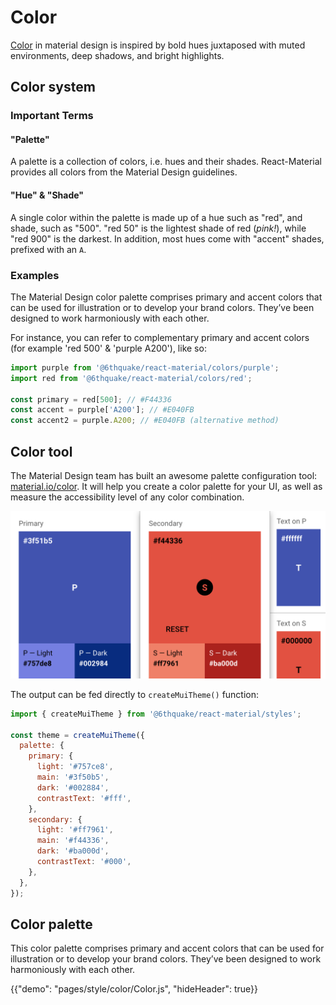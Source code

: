 # Color

[Color](https://material.io/guidelines/style/color.html) in material design is inspired by bold hues juxtaposed with muted environments, deep shadows, and bright highlights.

## Color system

### Important Terms

#### "Palette"

A palette is a collection of colors, i.e. hues and their shades. React-Material provides all colors from the Material Design guidelines.

#### "Hue" & "Shade"

A single color within the palette is made up of a hue such as "red", and shade, such as "500".
"red 50" is the lightest shade of red (*pink!*), while "red 900" is the darkest.
In addition, most hues come with "accent" shades, prefixed with an `A`.

### Examples

The Material Design color palette comprises primary and accent colors that can be used for illustration or to develop your brand colors.
They’ve been designed to work harmoniously with each other.

For instance, you can refer to complementary primary and accent colors (for example 'red 500' & 'purple A200'), like so:

```js
import purple from '@6thquake/react-material/colors/purple';
import red from '@6thquake/react-material/colors/red';

const primary = red[500]; // #F44336
const accent = purple['A200']; // #E040FB
const accent2 = purple.A200; // #E040FB (alternative method)
```

## Color tool

The Material Design team has built an awesome palette configuration tool: [material.io/color](https://material.io/color).
It will help you create a color palette for your UI, as well as measure the accessibility level of any color combination.

<a href="https://material.io/color/#!/?view.left=0&view.right=0&primary.color=3F51B5&secondary.color=F44336">
  <img src="/static/images/color/colorTool.png" style="width: 574px" />
</a>

The output can be fed directly to `createMuiTheme()` function:

```jsx
import { createMuiTheme } from '@6thquake/react-material/styles';

const theme = createMuiTheme({
  palette: {
    primary: {
      light: '#757ce8',
      main: '#3f50b5',
      dark: '#002884',
      contrastText: '#fff',
    },
    secondary: {
      light: '#ff7961',
      main: '#f44336',
      dark: '#ba000d',
      contrastText: '#000',
    },
  },
});
```

## Color palette

This color palette comprises primary and accent colors that can be used for illustration or to develop your brand colors. They’ve been designed to work harmoniously with each other.

{{"demo": "pages/style/color/Color.js", "hideHeader": true}}
